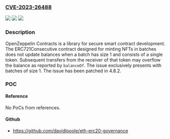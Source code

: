 ### [CVE-2023-26488](https://cve.mitre.org/cgi-bin/cvename.cgi?name=CVE-2023-26488)
![](https://img.shields.io/static/v1?label=Product&message=openzeppelin-contracts&color=blue)
![](https://img.shields.io/static/v1?label=Version&message=%3E%3D%204.8.0%2C%20%3C%204.8.2%20&color=brightgreen)
![](https://img.shields.io/static/v1?label=Vulnerability&message=CWE-682%3A%20Incorrect%20Calculation&color=brightgreen)

### Description

OpenZeppelin Contracts is a library for secure smart contract development. The ERC721Consecutive contract designed for minting NFTs in batches does not update balances when a batch has size 1 and consists of a single token. Subsequent transfers from the receiver of that token may overflow the balance as reported by `balanceOf`. The issue exclusively presents with batches of size 1. The issue has been patched in 4.8.2.

### POC

#### Reference
No PoCs from references.

#### Github
- https://github.com/davidlpoole/eth-erc20-governance

